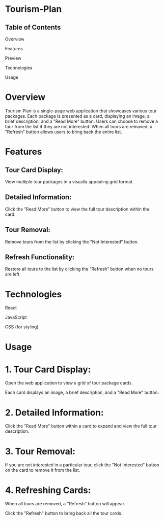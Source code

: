 #  Tourism-Plan

## Table of Contents

Overview

Features

Preview

Technologies

Usage

# Overview

Tourism Plan is a single-page web application that showcases various tour packages. Each package is presented as a card, displaying an image, a brief description, and a "Read More" button. Users can choose to remove a tour from the list if they are not interested. When all tours are removed, a "Refresh" button allows users to bring back the entire list.

# Features

## Tour Card Display:

View multiple tour packages in a visually appealing grid format.

## Detailed Information:

Click the "Read More" button to view the full tour description within the card.

## Tour Removal:

Remove tours from the list by clicking the "Not Interested" button.

## Refresh Functionality:

Restore all tours to the list by clicking the "Refresh" button when no tours are left.

# Technologies

React

JavaScript

CSS (for styling)

# Usage

# 1. Tour Card Display:

Open the web application to view a grid of tour package cards.

Each card displays an image, a brief description, and a "Read More" button.

# 2. Detailed Information:

Click the "Read More" button within a card to expand and view the full tour description.

# 3. Tour Removal:

If you are not interested in a particular tour, click the "Not Interested" button on the card to remove it from the list.

# 4. Refreshing Cards:

When all tours are removed, a "Refresh" button will appear.

Click the "Refresh" button to bring back all the tour cards.


